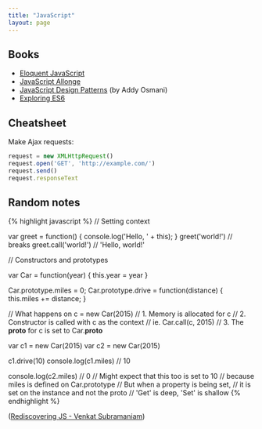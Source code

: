 ```yaml
---
title: "JavaScript"
layout: page
---
```


## Books

- [Eloquent JavaScript](http://eloquentjavascript.net/)
- [JavaScript Allonge](https://leanpub.com/javascript-allonge/read)
- [JavaScript Design Patterns](http://addyosmani.com/resources/essentialjsdesignpatterns/book/) (by Addy Osmani)
- [Exploring ES6](https://leanpub.com/exploring-es6/read)

## Cheatsheet

Make Ajax requests:

```js
request = new XMLHttpRequest()
request.open('GET', 'http://example.com/')
request.send()
request.responseText
```

## Random notes

{% highlight javascript %}
// Setting context

var greet = function() { console.log('Hello, ' + this); }
greet('world!')      // breaks
greet.call('world!') // 'Hello, world!'

// Constructors and prototypes

var Car = function(year) { this.year = year }

Car.prototype.miles = 0;
Car.prototype.drive = function(distance) {
  this.miles += distance;
}

// What happens on c = new Car(2015)
// 1. Memory is allocated for c
// 2. Constructor is called with c as the context
//    ie. Car.call(c, 2015)
// 3. The __proto__ for c is set to Car.__proto__

var c1 = new Car(2015)
var c2 = new Car(2015)

c1.drive(10)
console.log(c1.miles) // 10

console.log(c2.miles) // 0
// Might expect that this too is set to 10
// because miles is defined on Car.prototype
// But when a property is being set,
// it is set on the instance and not the proto
// 'Get' is deep, 'Set' is shallow
{% endhighlight %}

([Rediscovering JS - Venkat Subramaniam](https://vimeo.com/68331936))

